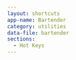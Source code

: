 ```yaml
---
layout: shortcuts
app-name: Bartender
category: utilities
data-file: bartender
sections:
  - Hot Keys
---
```


